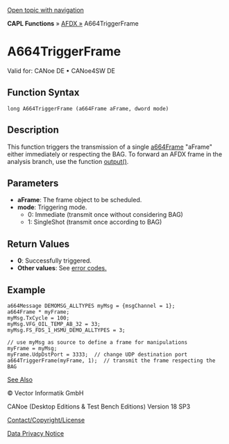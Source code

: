 [Open topic with navigation](../../../../../CANoeDEFamily.htm#Topics/CAPLFunctions/ADFX/Functions/CAPLfunctionA664TriggerFrame.md)

**CAPL Functions** » [AFDX »](../CAPLfunctionsAFDXOverview.md) A664TriggerFrame

# A664TriggerFrame

Valid for: CANoe DE • CANoe4SW DE

## Function Syntax

```
long A664TriggerFrame (a664Frame aFrame, dword mode)
```

## Description

This function triggers the transmission of a single [a664Frame](../../../CANoeCANalyzer/AFDX/capl/afdxDefineAFDXframe.md) "aFrame" either immediately or respecting the BAG. To forward an AFDX frame in the analysis branch, use the function [output()](CAPLfunctionAfdxOutput.md).

## Parameters

- **aFrame**: The frame object to be scheduled.
- **mode**: Triggering mode.
  - 0: Immediate (transmit once without considering BAG)
  - 1: SingleShot (transmit once according to BAG)

## Return Values

- **0**: Successfully triggered.
- **Other values**: See [error codes.](../CAPLfunctionsAFDXErrorCodes.md)

## Example

```plaintext
a664Message DEMOMSG_ALLTYPES myMsg = {msgChannel = 1};
a664Frame * myFrame;
myMsg.TxCycle = 100;
myMsg.VFG_OIL_TEMP_AB_32 = 33;
myMsg.FS_FDS_1_HSMU_DEMO_ALLTYPES = 3;

// use myMsg as source to define a frame for manipulations
myFrame = myMsg;
myFrame.UdpDstPort = 3333;  // change UDP destination port
a664TriggerFrame(myFrame, 1);  // transmit the frame respecting the BAG
```

[See Also](javascript:void(0);)

© Vector Informatik GmbH

CANoe (Desktop Editions & Test Bench Editions) Version 18 SP3

[Contact/Copyright/License](../../../Shared/ContactCopyrightLicense.md)

[Data Privacy Notice](https://www.vector.com/int/en/company/get-info/privacy-policy/)